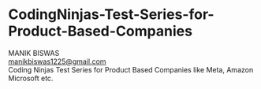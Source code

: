 # CodingNinjas-Test-Series-for-Product-Based-Companies
MANIK BISWAS <br>
manikbiswas1225@gmail.com <br>
Coding Ninjas Test Series for Product Based Companies like Meta, Amazon Microsoft etc.
